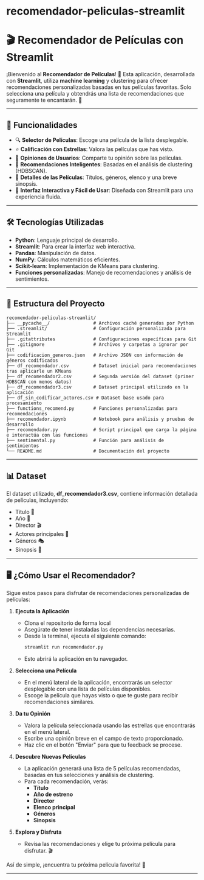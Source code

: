 # recomendador-peliculas-streamlit
 # 🎬 Recomendador de Películas con Streamlit

¡Bienvenido al **Recomendador de Películas**! 🍿 Esta aplicación, desarrollada con **Streamlit**, utiliza **machine learning** y clustering para ofrecer recomendaciones personalizadas basadas en tus películas favoritas. Solo selecciona una película y obtendrás una lista de recomendaciones que seguramente te encantarán. 🌟

---

## 🚀 Funcionalidades

- 🔍 **Selector de Películas**: Escoge una película de la lista desplegable.
- ⭐ **Calificación con Estrellas**: Valora las películas que has visto.
- 💬 **Opiniones de Usuarios**: Comparte tu opinión sobre las películas.
- 🤖 **Recomendaciones Inteligentes**: Basadas en el análisis de clustering (HDBSCAN).
- 📜 **Detalles de las Películas**: Títulos, géneros, elenco y una breve sinopsis.
- 🎨 **Interfaz Interactiva y Fácil de Usar**: Diseñada con Streamlit para una experiencia fluida.

---

## 🛠️ Tecnologías Utilizadas

- **Python**: Lenguaje principal de desarrollo.
- **Streamlit**: Para crear la interfaz web interactiva.
- **Pandas**: Manipulación de datos.
- **NumPy**: Cálculos matemáticos eficientes.
- **Scikit-learn**: Implementación de KMeans para clustering.
- **Funciones personalizadas**: Manejo de recomendaciones y análisis de sentimientos.

---

## 📁 Estructura del Proyecto

```plaintext
recomendador-peliculas-streamlit/
├── __pycache__/                # Archivos caché generados por Python
├── .streamlit/                 # Configuración personalizada para Streamlit
├── .gitattributes              # Configuraciones específicas para Git
├── .gitignore                  # Archivos y carpetas a ignorar por Git
├── codificacion_generos.json   # Archivo JSON con información de géneros codificados
├── df_recomendador.csv         # Dataset inicial para recomendaciones tras aplicarle un KMeans
├── df_recomendador2.csv        # Segunda versión del dataset (primer HDBSCAN con menos datos)
├── df_recomendador3.csv        # Dataset principal utilizado en la aplicación
├── df_sin_codificar_actores.csv # Dataset base usado para procesamiento
├── functions_recomend.py       # Funciones personalizadas para recomendaciones
├── recomendador.ipynb          # Notebook para análisis y pruebas de desarrollo
├── recomendador.py             # Script principal que carga la página e interactúa con las funciones
├── sentimental.py              # Función para análisis de sentimientos
└── README.md                   # Documentación del proyecto
```
---

## 📊 Dataset
El dataset utilizado, **df_recomendador3.csv**, contiene información detallada de películas, incluyendo:

- Título 🎥
- Año 📆
- Director 🎬
- Actores principales 👥
- Géneros 🎭
- Sinopsis 📝

---

## 🖥️ ¿Cómo Usar el Recomendador?

Sigue estos pasos para disfrutar de recomendaciones personalizadas de películas:

1. **Ejecuta la Aplicación**  
   - Clona el repositorio de forma local
   - Asegúrate de tener instaladas las dependencias necesarias. 
   - Desde la terminal, ejecuta el siguiente comando:  
     ```bash
     streamlit run recomendador.py
     ```
   - Esto abrirá la aplicación en tu navegador.

2. **Selecciona una Película**  
   - En el menú lateral de la aplicación, encontrarás un selector desplegable con una lista de películas disponibles.  
   - Escoge la película que hayas visto o que te guste para recibir recomendaciones similares.

3. **Da tu Opinión**  
   - Valora la película seleccionada usando las estrellas que encontrarás en el menú lateral.  
   - Escribe una opinión breve en el campo de texto proporcionado.  
   - Haz clic en el botón "Enviar" para que tu feedback se procese.

4. **Descubre Nuevas Películas**  
   - La aplicación generará una lista de 5 películas recomendadas, basadas en tus selecciones y análisis de clustering.  
   - Para cada recomendación, verás:
     - **Título**  
     - **Año de estreno**  
     - **Director**  
     - **Elenco principal**  
     - **Géneros**  
     - **Sinopsis**  

5. **Explora y Disfruta**  
   - Revisa las recomendaciones y elige tu próxima película para disfrutar. 🎬 

Así de simple, ¡encuentra tu próxima película favorita! 🍿

---
